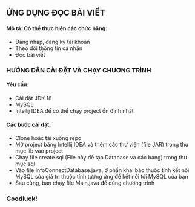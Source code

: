 ## ỨNG DỤNG ĐỌC BÀI VIẾT
#### Mô tả: Có thể thực hiện các chức năng:
-   Đăng nhập, đăng ký tài khoản
-   Theo dõi thông tin cá nhân
-   Đọc bài viết
### HƯỚNG DẪN CÀI ĐẶT VÀ CHẠY CHƯƠNG TRÌNH
#### Yêu cầu:
-   Cài đặt JDK 18
-   MySQL
-   Intellij IDEA để có thể chạy project ổn định nhất
#### Các bước cài đặt:
-   Clone hoặc tải xuống repo
-   Mở project bằng Intellij IDEA và thêm các thư viện (file JAR) trong thư mục lib vào project
-   Chạy file create.sql (File này để tạo Database và các bảng) trong thư mục sql
-   Vào file InfoConnectDatabase.java, ở phần khai báo thuộc tính kết nối MySQL sửa giá trị thuộc tính tương ứng để kết nối tới MySQL của bạn
-   Sau cùng, bạn chạy file Main.java để dùng chương trình
### Goodluck!
